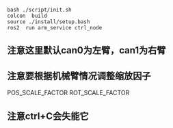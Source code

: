 ```shell
bash ./script/init.sh
colcon  build  
source ./install/setup.bash
ros2  run arm_service ctrl_node
```

## 注意这里默认can0为左臂，can1为右臂

## 注意要根据机械臂情况调整缩放因子
POS_SCALE_FACTOR
ROT_SCALE_FACTOR

## 注意ctrl+C会失能它